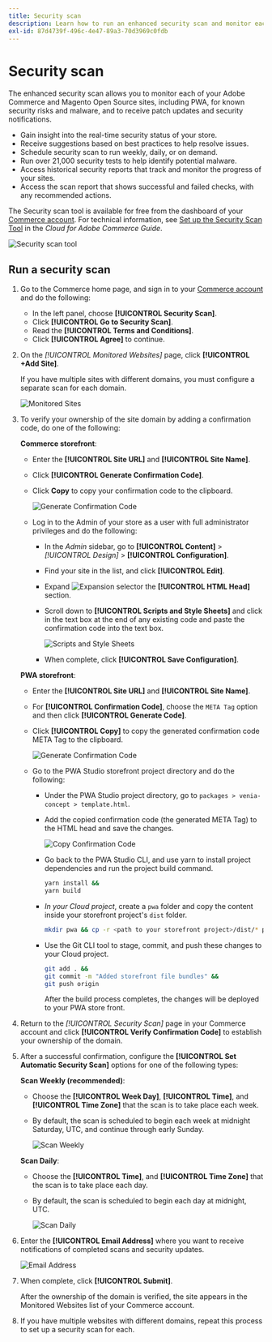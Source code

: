 ```yaml
---
title: Security scan
description: Learn how to run an enhanced security scan and monitor each of your Adobe Commerce and Magento Open Source sites.
exl-id: 87d4739f-496c-4e47-89a3-70d3969c0fdb
---
```

# Security scan

The enhanced security scan allows you to monitor each of your Adobe Commerce and Magento Open Source sites, including PWA, for known security risks and malware, and to receive patch updates and security notifications.

- Gain insight into the real-time security status of your store.
- Receive suggestions based on best practices to help resolve issues.
- Schedule security scan to run weekly, daily, or on demand.
- Run over 21,000 security tests to help identify potential malware.
- Access historical security reports that track and monitor the progress of your sites.
- Access the scan report that shows successful and failed checks, with any recommended actions.

The Security scan tool is available for free from the dashboard of your [Commerce account](../getting-started/commerce-account-create.md). For technical information, see [Set up the Security Scan Tool](https://devdocs.magento.com/cloud/live/live.html#security-scan) in the _Cloud for Adobe Commerce Guide_.

![Security scan tool](./assets/magento-security-scan.png)<!-- zoom -->

## Run a security scan

1. Go to the Commerce home page, and sign in to your [Commerce account](../getting-started/commerce-account-create.md) and do the following:

   - In the left panel, choose **[!UICONTROL Security Scan]**.
   - Click **[!UICONTROL Go to Security Scan]**.
   - Read the **[!UICONTROL Terms and Conditions]**.
   - Click **[!UICONTROL Agree]** to continue.

1. On the _[!UICONTROL Monitored Websites]_ page, click **[!UICONTROL +Add Site]**.

   If you have multiple sites with different domains, you must configure a separate scan for each domain.

   ![Monitored Sites](./assets/monitored-website.png)<!-- zoom -->

1. To verify your ownership of the site domain by adding a confirmation code, do one of the following:

   **Commerce storefront**:

   - Enter the **[!UICONTROL Site URL]** and **[!UICONTROL Site Name]**.
   - Click **[!UICONTROL Generate Confirmation Code]**.
   - Click **Copy** to copy your confirmation code to the clipboard.

      ![Generate Confirmation Code](./assets/scan-site1.png)<!-- zoom -->

   - Log in to the Admin of your store as a user with full administrator privileges and do the following:

      - In the _Admin_ sidebar, go to **[!UICONTROL Content]** > _[!UICONTROL Design]_ > **[!UICONTROL Configuration]**.
      - Find your site in the list, and click **[!UICONTROL Edit]**.
      - Expand ![Expansion selector](../assets/icon-display-expand.png) the **[!UICONTROL HTML Head]** section.
      - Scroll down to **[!UICONTROL Scripts and Style Sheets]** and click in the text box at the end of any existing code and paste the confirmation code into the text box.

         ![Scripts and Style Sheets](./assets/scan-paste-code.png)<!-- zoom -->

      - When complete, click **[!UICONTROL Save Configuration]**.

   **PWA storefront**:

   - Enter the **[!UICONTROL Site URL]** and **[!UICONTROL Site Name]**.

   - For **[!UICONTROL Confirmation Code]**, choose the `META Tag` option and then click **[!UICONTROL Generate Code]**.

   - Click **[!UICONTROL Copy]** to copy the generated confirmation code META Tag to the clipboard.

      ![Generate Confirmation Code](./assets/scan-site2.png)<!-- zoom -->

   - Go to the PWA Studio storefront project directory and do the following:

      - Under the PWA Studio project directory, go to `packages > venia-concept > template.html`.
      - Add the copied confirmation code (the generated META Tag) to the HTML head and save the changes.

         ![Copy Confirmation Code](./assets/code-pwa.png)<!-- zoom -->

      - Go back to the PWA Studio CLI, and use yarn to install project dependencies and run the project build command.

        ```sh
        yarn install &&
        yarn build
        ```

      - *In your Cloud project*, create a `pwa` folder and copy the content inside your storefront project's `dist` folder.

         ```sh
         mkdir pwa && cp -r <path to your storefront project>/dist/* pwa
         ```

      - Use the Git CLI tool to stage, commit, and push these changes to your Cloud project.

         ```sh
         git add . &&
         git commit -m "Added storefront file bundles" &&
         git push origin
         ```

         After the build process completes, the changes will be deployed to your PWA store front.

1. Return to the _[!UICONTROL Security Scan]_ page in your Commerce account and click **[!UICONTROL Verify Confirmation Code]** to establish your ownership of the domain.

1. After a successful confirmation, configure the **[!UICONTROL Set Automatic Security Scan]** options for one of the following types:

   **Scan Weekly (recommended)**:

   - Choose the **[!UICONTROL Week Day]**, **[!UICONTROL Time]**, and **[!UICONTROL Time Zone]** that the scan is to take place each week.
   - By default, the scan is scheduled to begin each week at midnight Saturday, UTC, and continue through early Sunday.

      ![Scan Weekly](./assets/scan-weekly.png)

   **Scan Daily**:

   - Choose the **[!UICONTROL Time]**, and **[!UICONTROL Time Zone]** that the scan is to take place each day.
   - By default, the scan is scheduled to begin each day at midnight, UTC.

      ![Scan Daily](./assets/scan-daily.png)

1. Enter the **[!UICONTROL Email Address]** where you want to receive notifications of completed scans and security updates.

    ![Email Address](./assets/scan-notification-email.png)

1. When complete, click **[!UICONTROL Submit]**.

    After the ownership of the domain is verified, the site appears in the Monitored Websites list of your Commerce account.

1. If you have multiple websites with different domains, repeat this process to set up a security scan for each.
